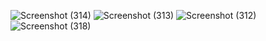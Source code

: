
![Screenshot (314)](https://user-images.githubusercontent.com/81908636/124596536-05d5a600-de80-11eb-853a-74411e1fd32c.png)
![Screenshot (313)](https://user-images.githubusercontent.com/81908636/124596562-0b32f080-de80-11eb-95fe-0bdf9a994a97.png)
![Screenshot (312)](https://user-images.githubusercontent.com/81908636/124596574-10903b00-de80-11eb-8122-bd74a589eaa8.png)
![Screenshot (318)](https://user-images.githubusercontent.com/81908636/124596858-61a02f00-de80-11eb-9cea-64a5b7ab936b.png)
